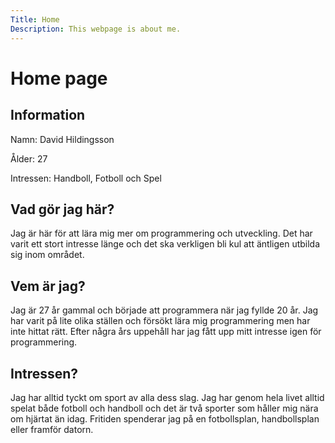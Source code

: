```yaml
---
Title: Home
Description: This webpage is about me.
---
```


Home page
==========================

## Information

Namn: David Hildingsson

Ålder: 27

Intressen: Handboll, Fotboll och Spel

## Vad gör jag här?

Jag är här för att lära mig mer om programmering och utveckling. Det har varit ett stort intresse länge och det ska verkligen bli kul att äntligen utbilda sig inom området. 

## Vem är jag?

Jag är 27 år gammal och började att programmera när jag fyllde 20 år. Jag har varit på lite olika ställen och försökt lära mig programmering men har inte hittat rätt. Efter några års uppehåll har jag fått upp mitt intresse igen för programmering.

## Intressen?

Jag har alltid tyckt om sport av alla dess slag. Jag har genom hela livet alltid spelat både fotboll och handboll och det är två sporter som håller mig nära om hjärtat än idag.
Fritiden spenderar jag på en fotbollsplan, handbollsplan eller framför datorn.
